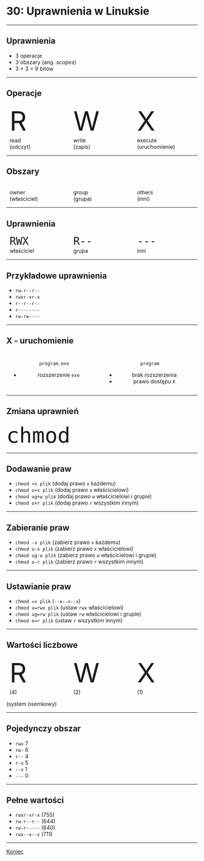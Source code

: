 # 30: Uprawnienia w Linuksie

------
<!-- .slide: data-autofragments -->
## Uprawnienia

- 3 operacje
- 3 obszary (ang. *scopes*)
- 3 × 3 = 9 bitów

---
## Operacje

<div style='display: flex; justify-content: space-around; flex-wrap: wrap;'>
<div style='width: 30%' class=fragment>
<span style='font-size: 5em'>R</span><br>
read<br>
(odczyt)
</div>
<div style='width: 30%' class=fragment>
<span style='font-size: 5em'>W</span><br>
write<br>
(zapis)
</div>
<div style='width: 30%' class=fragment>
<span style='font-size: 5em'>X</span><br>
execute<br>
(uruchomienie)
</div>
</div>

---
## Obszary
<div style='display: flex; justify-content: space-around; flex-wrap: wrap;'>
<div style='width: 30%' class=fragment>
<span style='font-size: 5em' class='fa fa-user'></span><br>
owner<br>
(właściciel)
</div>
<div style='width: 30%' class=fragment>
<span style='font-size: 5em' class='fa fa-users'></span><br>
group<br>
(grupa)
</div>
<div style='width: 30%' class=fragment>
<span style='font-size: 5em' class='fa fa-globe'></span><br>
others<br>
(inni)
</div>
</div>

---
## Uprawnienia
<div style='display: flex; justify-content: space-around; flex-wrap: wrap;'>
<div style='width: 30%' class=fragment>
<code style='font-size: 2em'>RWX</code><br>
właściciel
</div>
<div style='width: 30%' class=fragment>
<code style='font-size: 2em'>R--</code><br>
grupa
</div>
<div style='width: 30%' class=fragment>
<code style='font-size: 2em'>---</code><br>
inni
</div>
</div>

---
<!-- .slide: data-autofragments -->
## Przykładowe uprawnienia

- `rw-r--r--`
- `rwxr-xr-x`
- `r--r--r--`
- `r--------`
- `rw-rw----`

---
## X - uruchomienie

<div style='display: flex; justify-content: space-around;'>
<div style='width: 45%; text-align: center' class=fragment>
  <h3 class='fab fa-windows'></h3>
  <p><i class='fa fa-file'></i> <code>program.exe</code></p>
  <ul>
  <li>rozszerzenie <code>exe</code></li>
  </ul>
</div>
<div style='width: 45%; text-align: center;' class=fragment>
  <h3 class='fab fa-linux'></h3>
  <p><i class='fa fa-file'></i> <code>program</code></p>
  <ul>
  <li>brak rozszerzenia</li>
  <li>prawo dostępu <code>X</code></li>
  </ul>
</div>
</div>

------
## Zmiana uprawnień

<code style='font-size:4em;'>chmod</code>

---
<!-- .slide: data-autofragments -->
## Dodawanie praw

- `chmod +x plik` (dodaj prawo `x` każdemu)
- `chmod u+x plik` (dodaj prawo `x` właścicielowi)
- `chmod ug+w plik` (dodaj prawo `w` właścicielowi i grupie)
- `chmod o+r plik` (dodaj prawo `r` wszystkim innym)

---
<!-- .slide: data-autofragments -->
## Zabieranie praw

- `chmod -x plik` (zabierz prawo `x` każdemu)
- `chmod u-x plik` (zabierz prawo `x` właścicielowi)
- `chmod ug-w plik` (zabierz prawo `w` właścicielowi i grupie)
- `chmod o-r plik` (zabierz prawo `r` wszystkim innym)

---
<!-- .slide: data-autofragments -->
## Ustawianie praw

- `chmod =x plik` (`--x--x--x`)
- `chmod u=rwx plik` (ustaw `rwx` właścicielowi)
- `chmod ug=rw plik` (ustaw `rw` właścicielowi i grupie)
- `chmod o=r plik` (ustaw `r` wszystkim innym)

------
## Wartości liczbowe

<div style='display: flex; justify-content: space-around; flex-wrap: wrap;'>
<div style='width: 30%' class=fragment>
<span style='font-size: 5em'>R</span><br>
(4)
</div>
<div style='width: 30%' class=fragment>
<span style='font-size: 5em'>W</span><br>
(2)
</div>
<div style='width: 30%' class=fragment>
<span style='font-size: 5em'>X</span><br>
(1)
</div>
</div>

(system ósemkowy)

---
<!-- .slide: data-autofragments -->
## Pojedynczy obszar

- `rwx` 7
- `rw-` 6
- `r--` 4
- `r-x` 5
- `--x` 1
- `---` 0

---
<!-- .slide: data-autofragments -->
## Pełne wartości

- `rwxr-xr-x` (755)
- `rw-r--r--` (644)
- `rw-r-----` (640)
- `rwx--x--x` (711)

------
[Koniec](./)

